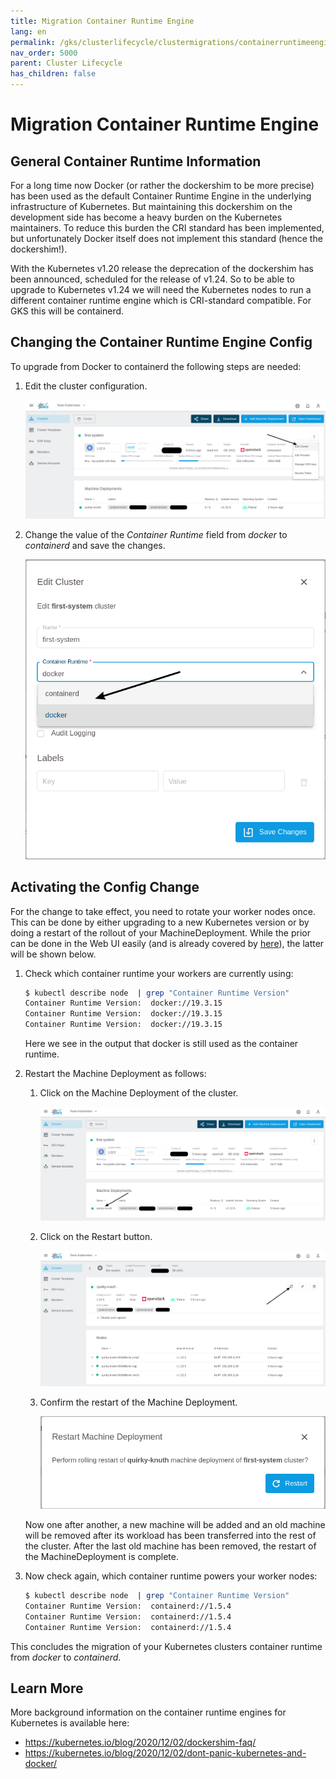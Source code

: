 ```yaml
---
title: Migration Container Runtime Engine
lang: en
permalink: /gks/clusterlifecycle/clustermigrations/containerruntimeengine/
nav_order: 5000
parent: Cluster Lifecycle
has_children: false
---
```

# Migration Container Runtime Engine

## General Container Runtime Information

For a long time now Docker (or rather the dockershim to be more precise) has
been used as the default Container Runtime Engine in the underlying
infrastructure of Kubernetes. But maintaining this dockershim on the
development side has become a heavy burden on the Kubernetes maintainers.
To reduce this burden the CRI standard has been implemented, but unfortunately
Docker itself does not implement this standard (hence the dockershim!).

With the Kubernetes v1.20 release the deprecation of the dockershim has been
announced, scheduled for the release of v1.24. So to be able to upgrade to
Kubernetes v1.24 we will need the Kubernetes nodes to run a different
container runtime engine which is CRI-standard compatible. For GKS this
will be containerd.

## Changing the Container Runtime Engine Config

To upgrade from Docker to containerd the following steps are needed:

1. Edit the cluster configuration.

   ![edit-cluster-config](edit-cluster.png)

1. Change the value of the *Container Runtime* field from *docker* to *containerd* and save the changes.

   ![switch-cre-config](switch-cre.png)

## Activating the Config Change

For the change to take effect, you need to rotate your worker nodes once.
This can be done by either upgrading to a new Kubernetes version or by
doing a restart of the rollout of your MachineDeployment. While the prior
can be done in the Web UI easily (and is already covered by [here](/gks/clusterlifecycle/upgradingacluster/)),
the latter will be shown below.

1. Check which container runtime your workers are currently using:

   ```bash
   $ kubectl describe node  | grep "Container Runtime Version"
   Container Runtime Version:  docker://19.3.15
   Container Runtime Version:  docker://19.3.15
   Container Runtime Version:  docker://19.3.15
   ```

   Here we see in the output that docker is still used as the container runtime.
1. Restart the Machine Deployment as follows:
    1. Click on the Machine Deployment of the cluster.

       ![choose-machinedeployment](choose-machinedeployment.png)

    1. Click on the Restart button.

       ![click-on-restart-button](click-on-restart-button.png)

    1. Confirm the restart of the Machine Deployment.

       ![confirm-restart](confirm-restart.png)

   Now one after another, a new machine will be added and an old machine will be removed after its workload has been transferred into the rest of the cluster. After the last old machine has been removed, the restart of the
   MachineDeployment is complete.
1. Now check again, which container runtime powers your worker nodes:

   ```bash
   $ kubectl describe node  | grep "Container Runtime Version"
   Container Runtime Version:  containerd://1.5.4
   Container Runtime Version:  containerd://1.5.4
   Container Runtime Version:  containerd://1.5.4
   ```

This concludes the migration of your Kubernetes clusters container runtime
from *docker* to *containerd*.

## Learn More

More background information on the container runtime engines for Kubernetes is available here:

* <https://kubernetes.io/blog/2020/12/02/dockershim-faq/>
* <https://kubernetes.io/blog/2020/12/02/dont-panic-kubernetes-and-docker/>
